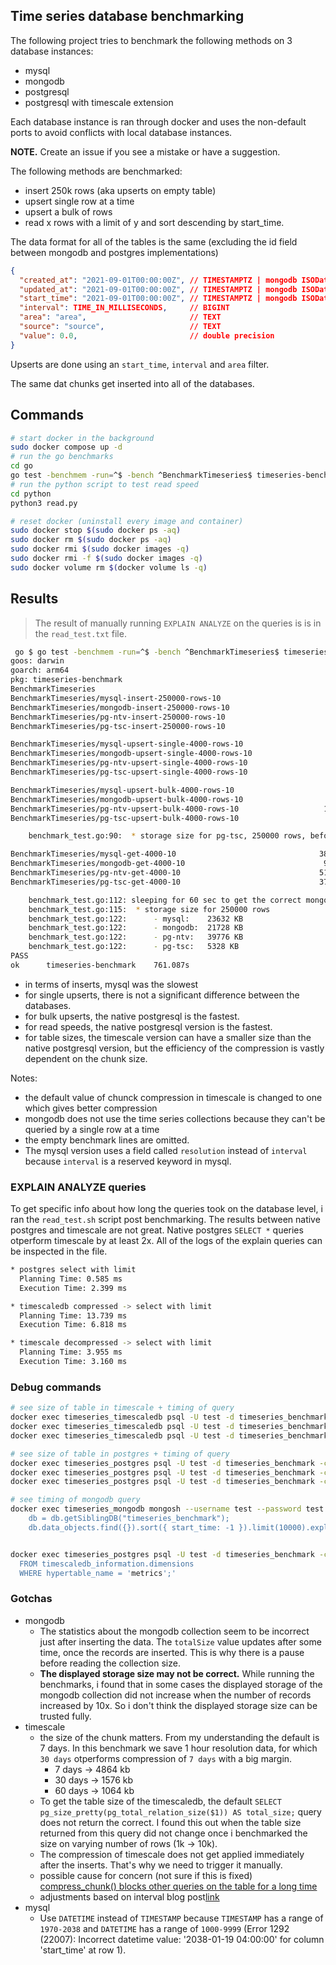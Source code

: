 ## Time series database benchmarking

The following project tries to benchmark the following methods on 3 database instances:

- mysql
- mongodb
- postgresql
- postgresql with timescale extension

Each database instance is ran through docker and uses the non-default ports to avoid conflicts with local database instances.

**NOTE.** Create an issue if you see a mistake or have a suggestion.

The following methods are benchmarked:

- insert 250k rows (aka upserts on empty table)
- upsert single row at a time
- upsert a bulk of rows
- read x rows with a limit of y and sort descending by start_time.

The data format for all of the tables is the same (excluding the id field between mongodb and postgres implementations)

```json
{
  "created_at": "2021-09-01T00:00:00Z", // TIMESTAMPTZ | mongodb ISODate
  "updated_at": "2021-09-01T00:00:00Z", // TIMESTAMPTZ | mongodb ISODate
  "start_time": "2021-09-01T00:00:00Z", // TIMESTAMPTZ | mongodb ISODate
  "interval": TIME_IN_MILLISECONDS,     // BIGINT
  "area": "area",                       // TEXT
  "source": "source",                   // TEXT
  "value": 0.0,                         // double precision
}
```

Upserts are done using an `start_time`, `interval` and `area` filter.

The same dat chunks get inserted into all of the databases.

## Commands

```bash
# start docker in the background
sudo docker compose up -d
# run the go benchmarks
cd go
go test -benchmem -run=^$ -bench ^BenchmarkTimeseries$ timeseries-benchmark -v -count=1 -timeout=0
# run the python script to test read speed
cd python
python3 read.py

# reset docker (uninstall every image and container)
sudo docker stop $(sudo docker ps -aq)
sudo docker rm $(sudo docker ps -aq)
sudo docker rmi $(sudo docker images -q)
sudo docker rmi -f $(sudo docker images -q)
sudo docker volume rm $(docker volume ls -q)
```

## Results

> The result of manually running `EXPLAIN ANALYZE` on the queries is is in the `read_test.txt` file.

```bash
 go $ go test -benchmem -run=^$ -bench ^BenchmarkTimeseries$ timeseries-benchmark -v -count=1 -timeout=0
goos: darwin
goarch: arm64
pkg: timeseries-benchmark
BenchmarkTimeseries
BenchmarkTimeseries/mysql-insert-250000-rows-10                        1        393717472208 ns/op      270376864 B/op    4753748 allocs/op
BenchmarkTimeseries/mongodb-insert-250000-rows-10                      1        107140407042 ns/op      2032751896 B/op  28254084 allocs/op
BenchmarkTimeseries/pg-ntv-insert-250000-rows-10                       1        80756041500 ns/op       100079632 B/op   3250795 allocs/op
BenchmarkTimeseries/pg-tsc-insert-250000-rows-10                       1        96840892958 ns/op       100099872 B/op   3250988 allocs/op

BenchmarkTimeseries/mysql-upsert-single-4000-rows-10                   1        1588451000 ns/op         4321896 B/op      76004 allocs/op
BenchmarkTimeseries/mongodb-upsert-single-4000-rows-10                 1        1129163375 ns/op        31062512 B/op     416154 allocs/op
BenchmarkTimeseries/pg-ntv-upsert-single-4000-rows-10                  1        1183699083 ns/op         1600000 B/op      52000 allocs/op
BenchmarkTimeseries/pg-tsc-upsert-single-4000-rows-10                  1        1498572959 ns/op         1600000 B/op      52000 allocs/op

BenchmarkTimeseries/mysql-upsert-bulk-4000-rows-10                     2         721893917 ns/op         2529884 B/op      56023 allocs/op
BenchmarkTimeseries/mongodb-upsert-bulk-4000-rows-10                   7         152042810 ns/op        15323329 B/op     176117 allocs/op
BenchmarkTimeseries/pg-ntv-upsert-bulk-4000-rows-10                   19          55011397 ns/op         5768672 B/op      52042 allocs/op
BenchmarkTimeseries/pg-tsc-upsert-bulk-4000-rows-10                    6         186201875 ns/op         5768672 B/op      52042 allocs/op

    benchmark_test.go:90:  * storage size for pg-tsc, 250000 rows, before compression: 47640

BenchmarkTimeseries/mysql-get-4000-10                                380           3121183 ns/op         3031533 B/op      40051 allocs/op
BenchmarkTimeseries/mongodb-get-4000-10                               99          11677680 ns/op         5057506 B/op      80200 allocs/op
BenchmarkTimeseries/pg-ntv-get-4000-10                               511           2216196 ns/op         2934812 B/op      16032 allocs/op
BenchmarkTimeseries/pg-tsc-get-4000-10                               378           4087209 ns/op         2934892 B/op      16033 allocs/op

    benchmark_test.go:112: sleeping for 60 sec to get the correct mongodb collection storage size
    benchmark_test.go:115:  * storage size for 250000 rows
    benchmark_test.go:122:      - mysql:    23632 KB
    benchmark_test.go:122:      - mongodb:  21728 KB
    benchmark_test.go:122:      - pg-ntv:   39776 KB
    benchmark_test.go:122:      - pg-tsc:   5328 KB
PASS
ok      timeseries-benchmark    761.087s

```

- in terms of inserts, mysql was the slowest
- for single upserts, there is not a significant difference between the databases.
- for bulk upserts, the native postgresql is the fastest.
- for read speeds, the native postgresql version is the fastest.
- for table sizes, the timescale version can have a smaller size than the native postgresql version, but the efficiency of the compression is vastly dependent on the chunk size.

Notes:

- the default value of chunck compression in timescale is changed to one which gives better compression
- mongodb does not use the time series collections because they can't be queried by a single row at a time
- the empty benchmark lines are omitted.
- The mysql version uses a field called `resolution` instead of `interval` because `interval` is a reserved keyword in mysql.

### EXPLAIN ANALYZE queries

To get specific info about how long the queries took on the database level, i ran the `read_test.sh` script post benchmarking. The results between native postgres and timescale are not great. Native postgres `SELECT *` queries otperform timescale by at least 2x. All of the logs of the explain queries can be inspected in the file.

```bash
* postgres select with limit
  Planning Time: 0.585 ms
  Execution Time: 2.399 ms

* timescaledb compressed -> select with limit
  Planning Time: 13.739 ms
  Execution Time: 6.818 ms

* timescale decompressed -> select with limit
  Planning Time: 3.955 ms
  Execution Time: 3.160 ms
```

### Debug commands

```bash
# see size of table in timescale + timing of query
docker exec timeseries_timescaledb psql -U test -d timeseries_benchmark -c "SELECT pg_size_pretty(hypertable_size('data_objects')) AS total_size;"
docker exec timeseries_timescaledb psql -U test -d timeseries_benchmark -c "EXPLAIN ANALYZE SELECT * FROM data_objects ORDER BY start_time DESC LIMIT 10000;"
docker exec timeseries_timescaledb psql -U test -d timeseries_benchmark -c "\d data_objects"

# see size of table in postgres + timing of query
docker exec timeseries_postgres psql -U test -d timeseries_benchmark -c "SELECT pg_size_pretty(pg_total_relation_size('data_objects')) AS total_size;"
docker exec timeseries_postgres psql -U test -d timeseries_benchmark -c "EXPLAIN ANALYZE SELECT * FROM data_objects ORDER BY start_time DESC LIMIT 10000;"
docker exec timeseries_postgres psql -U test -d timeseries_benchmark -c "\d data_objects"

# see timing of mongodb query
docker exec timeseries_mongodb mongosh --username test --password test --eval '
    db = db.getSiblingDB("timeseries_benchmark");
    db.data_objects.find({}).sort({ start_time: -1 }).limit(10000).explain("executionStats").executionStats.executionTimeMillis;'


docker exec timeseries_postgres psql -U test -d timeseries_benchmark -c 'SELECT *
  FROM timescaledb_information.dimensions
  WHERE hypertable_name = 'metrics';'

```

### Gotchas

- mongodb
  - The statistics about the mongodb collection seem to be incorrect just after inserting the data. The `totalSize` value updates after some time, once the records are inserted. This is why there is a pause before reading the collection size.
  - **The displayed storage size may not be correct.** While running the benchmarks, i found that in some cases the displayed storage of the mongodb collection did not increase when the number of records increased by 10x. So i don't think the displayed storage size can be trusted fully.
- timescale
  - the size of the chunk matters. From my understanding the default is 7 days. In this benchmark we save 1 hour resolution data, for which `30 days` otperforms compression of `7 days` with a big margin.
    - 7 days -> 4864 kb
    - 30 days -> 1576 kb
    - 60 days -> 1064 kb
  - To get the table size of the timescaledb, the default `SELECT pg_size_pretty(pg_total_relation_size($1)) AS total_size;` query does not return the correct. I found this out when the table size returned from this query did not change once i benchmarked the size on varying number of rows (1k -> 10k).
  - The compression of timescale does not get applied immediately after the inserts. That's why we need to trigger it manually.
  - possible cause for concern (not sure if this is fixed) [compress_chunk() blocks other queries on the table for a long time](https://github.com/timescale/timescaledb/issues/2732)
  - adjustments based on interval blog post[link](https://mail-dpant.medium.com/my-experience-with-timescaledb-compression-68405425827)
- mysql
  - Use `DATETIME` instead of `TIMESTAMP` because `TIMESTAMP` has a range of `1970-2038` and `DATETIME` has a range of `1000-9999` (Error 1292 (22007): Incorrect datetime value: '2038-01-19 04:00:00' for column 'start_time' at row 1).

<!--
source ~/python-envs/sant/bin/activate
/Users/tompston/python-envs/sant/bin

# see chunk info and compression status
SELECT chunk_schema, chunk_name, compression_status,
        pg_size_pretty(before_compression_total_bytes) AS size_total_before,
        pg_size_pretty(after_compression_total_bytes) AS size_total_after
    FROM chunk_compression_stats('public.data_objects')
    ORDER BY chunk_name;

# get the total compression
SELECT
    pg_size_pretty(before_compression_total_bytes) as before,
    pg_size_pretty(after_compression_total_bytes) as after
 FROM hypertable_compression_stats('public.data_objects');

 -->
